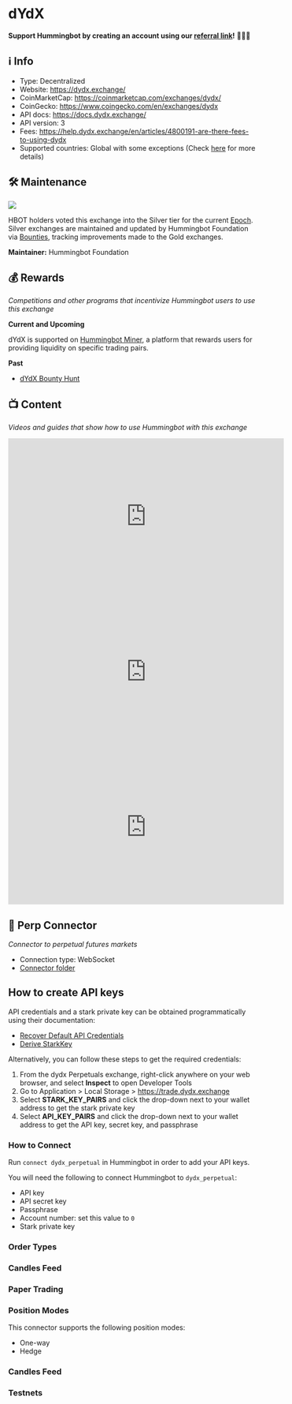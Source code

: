 # dYdX

**Support Hummingbot by creating an account using our [referral link](https://trade.dydx.exchange/r/2P8N)!** 🙏🙏🙏

## ℹ️ Info

- Type: Decentralized
- Website: <https://dydx.exchange/>
- CoinMarketCap: <https://coinmarketcap.com/exchanges/dydx/>
- CoinGecko: <https://www.coingecko.com/en/exchanges/dydx>
- API docs: <https://docs.dydx.exchange/>
- API version: 3
- Fees: <https://help.dydx.exchange/en/articles/4800191-are-there-fees-to-using-dydx>
- Supported countries: Global with some exceptions (Check [here](https://dydx.exchange/terms) for more details)

## 🛠 Maintenance

![](https://img.shields.io/static/v1?label=Hummingbot&message=SILVER&color=white)

HBOT holders voted this exchange into the Silver tier for the current [Epoch](/governance/epochs). Silver exchanges are maintained and updated by Hummingbot Foundation via [Bounties](/governance/polls), tracking improvements made to the Gold exchanges.

**Maintainer:** Hummingbot Foundation

## 💰 Rewards
*Competitions and other programs that incentivize Hummingbot users to use this exchange*

**Current and Upcoming**

dYdX is supported on [Hummingbot Miner](https://miner.hummingbot.io/), a platform that rewards users for providing liquidity on specific trading pairs.

**Past**

* [dYdX Bounty Hunt](https://blog.hummingbot.org/2021-07-dydx-perpetual-strategy-bounty-hunt/)

## 📺 Content
*Videos and guides that show how to use Hummingbot with this exchange*

<iframe width="560" height="315" src="https://www.youtube.com/embed/T1rsNcFD5Cw" title="HOW TO BECOME A CRYPTO MARKET MAKER IN LESS THAN 30 MINUTES - on dYdX using Hummingbot" frameborder="0" allow="accelerometer; autoplay; clipboard-write; encrypted-media; gyroscope; picture-in-picture; web-share" allowfullscreen></iframe>

<iframe width="560" height="315" src="https://www.youtube.com/embed/zkoxtnZ0KvE" title="dYdX + Hummingbot Development Bounty AMA w/ Corey Miller" frameborder="0" allow="accelerometer; autoplay; clipboard-write; encrypted-media; gyroscope; picture-in-picture; web-share" allowfullscreen></iframe>

<iframe width="560" height="315" src="https://www.youtube.com/embed/E_M_SUAP3Zo" title="Hedge in Market Making using dYdX Perpetuals | Trader Strategies |" frameborder="0" allow="accelerometer; autoplay; clipboard-write; encrypted-media; gyroscope; picture-in-picture; web-share" allowfullscreen></iframe>

## 🔀 Perp Connector
*Connector to perpetual futures markets*

- Connection type: WebSocket
- [Connector folder](https://github.com/hummingbot/hummingbot/tree/master/hummingbot/connector/derivative/dydx_perpetual)


## How to create API keys

API credentials and a stark private key can be obtained programmatically using their documentation:

* [Recover Default API Credentials](https://dydxprotocol.github.io/v3-teacher/#recover-default-api-credentials)
* [Derive StarkKey](https://help.dydx.exchange/en/articles/4797307-what-is-a-stark-key)

Alternatively, you can follow these steps to get the required credentials:

1. From the dydx Perpetuals exchange, right-click anywhere on your web browser, and select **Inspect** to open Developer Tools
2. Go to Application > Local Storage > <https://trade.dydx.exchange>
3. Select **STARK_KEY_PAIRS** and click the drop-down next to your wallet address to get the stark private key
4. Select **API_KEY_PAIRS** and click the drop-down next to your wallet address to get the API key, secret key, and passphrase


### How to Connect

Run `connect dydx_perpetual` in Hummingbot in order to add your API keys.

You will need the following to connect Hummingbot to `dydx_perpetual`:

* API key
* API secret key
* Passphrase
* Account number: set this value to `0`
* Stark private key

### Order Types

### Candles Feed

### Paper Trading


### Position Modes

This connector supports the following position modes:

- One-way
- Hedge

### Candles Feed

### Testnets
